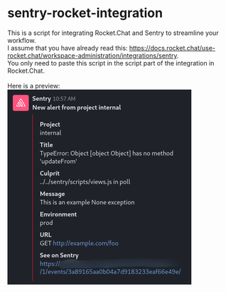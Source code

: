 # sentry-rocket-integration
This is a script for integrating Rocket.Chat and Sentry to streamline your workflow.
 <br />I assume that you have already read this: https://docs.rocket.chat/use-rocket.chat/workspace-administration/integrations/sentry.
 <br />You only need to paste this script in the script part of the integration in Rocket.Chat.<br />
  <br />
  Here is a preview: <br />
  ![Here is a preview](https://raw.githubusercontent.com/AliML111/sentry-rocket-integration/main/Preview.png)
